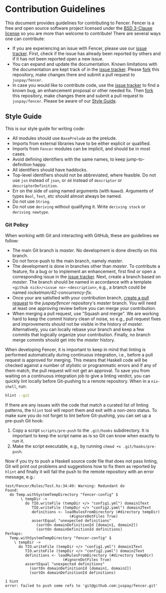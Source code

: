 # Contribution Guidelines

This document provides guidelines for contributing to Fencer. Fencer
is a free and open source software project licensed under the
[BSD 3-Clause license](LICENSE) so you are more than welcome to
contribute! There are several ways one can contribute:

- If you are experiencing an issue with Fencer, please use our
  [issue tracker](https://github.com/juspay/fencer/issues). First,
  check if the issue has already been reported by others and if it has
  not been reported open a new issue.
- You can expand and update the documentation. Known limitations with
  the documentation are kept track of in the
  [issue tracker](https://github.com/juspay/fencer/issues). Please
  [fork][1] this repository, make changes there and submit a pull request
  to `juspay/fencer`.
- In case you would like to contribute code, use the
  [issue tracker](https://github.com/juspay/fencer/issues) to find a
  known bug, an enhancement proposal or other needed fix. Then
  [fork][1] this repository, make changes there and submit a pull
  request to `juspay/fencer`. Please be aware of our
  [Style Guide](#style-guide).


## Style Guide

This is our style guide for writing code:

* All modules should use `BasePrelude` as the prelude.
* Imports from external libraries have to be either explicit or
  qualified.
* Imports from `Fencer` modules can be implicit, and should be in most
  cases.
* Avoid defining identifiers with the same names, to keep
  jump-to-definition happy.
* All identifiers should have haddocks.
* Top-level identifiers should not be abbreviated, where feasible. Do
  not use `jsn` instead of `json`, or `dd` instead of `descriptor` or
  `descriptorDefinition`.
* Err on the side of using named arguments (with `Named`). Arguments
  of types `Bool`, `Text`, etc should almost always be named.
* Do not use `String`.
* Do not use `deriving` without qualifying it. Write `deriving stock`
  or `deriving newtype`.


### Git Policy

When working with Git and interacting with GitHub, these are
guidelines we follow:

* The main Git branch is *master*. No development is done directly on
  this branch.
* Do not force-push to the main branch, namely *master*.
* The development is done in branches other than *master*. To
  contribute a feature, fix a bug or to implement an enhancement,
  first find or open a corresponding issue in the [issue
  tracker](https://github.com/juspay/fencer/issues). Next, create a
  branch based on *master*. The branch should be named in accordance
  with a template `<github nick>/<issue no>-<description>`, e.g., a
  branch could be named *rocketman/42-concurrency-fix*.
* Once your are satisfied with your contribution branch, [create a
  pull
  request](https://help.github.com/en/articles/creating-a-pull-request)
  to the *juspay/fencer* repository's *master* branch. You will need
  at least one approving review before you can merge your
  contribution.
* When merging a pull request, use "Squash and merge". We are working
  hard to keep the commit history clean of noise, so e.g., pull
  request fixes and improvements should not be visible in the history
  of *master*. Alternatively, you can locally rebase your branch and
  keep a few commits that logically organize your
  contribution. Finally, no branch merge commits should get into the
  *master* history.

When developing Fencer, it is important to keep in mind that linting
is performed automatically during continuous integration, i.e., before
a pull request is approved for merging. This means that Haskell code
will be checked against a number of stylistic or programmatic errors
and if any of them match, the pull request will not get an
approval. To save you from waiting on a continuous integration job to
give a linting verdict, you can quickly lint locally before
Git-pushing to a remote repository. When in a `nix-shell`, run:

```bash
hlint --git
```

If there are any issues with the code that match a curated list of
linting patterns, the `hlint` tool will report them and exit with a
non-zero status. To make sure you do not forget to lint before
Git-pushing, you can set up a pre-push Git hook:

1. Copy a script `scripts/pre-push` to the `.git/hooks`
   subdirectory. It is important to keep the script name as is so Git
   can know when exactly to run it.
2. Make the script executable, e.g., by running `chmod +x
   .git/hooks/pre-push`.

Now if you try to push a Haskell source code file that does not pass
linting, Git will print out problems and suggestions how to fix them
as reported by `hlint` and finally it will fail the push to the remote
repository with an error message, e.g.:

```
test/Fencer/Rules/Test.hs:34:49: Warning: Redundant do
Found:
  do Temp.withSystemTempDirectory "fencer-config" $
       \ tempDir ->
         do TIO.writeFile (tempDir </> "config1.yml") domain1Text
            TIO.writeFile (tempDir </> "config2.yaml") domain2Text
            definitions <- loadRulesFromDirectory (#directory tempDir)
                             (#ignoreDotFiles True)
            assertEqual "unexpected definitions"
              (sortOn domainDefinitionId [domain1, domain2])
              (sortOn domainDefinitionId definitions)
Perhaps:
  Temp.withSystemTempDirectory "fencer-config" $
    \ tempDir ->
      do TIO.writeFile (tempDir </> "config1.yml") domain1Text
         TIO.writeFile (tempDir </> "config2.yaml") domain2Text
         definitions <- loadRulesFromDirectory (#directory tempDir)
                          (#ignoreDotFiles True)
         assertEqual "unexpected definitions"
           (sortOn domainDefinitionId [domain1, domain2])
           (sortOn domainDefinitionId definitions)

1 hint
error: failed to push some refs to 'git@github.com:juspay/fencer.git'
```


[1]: https://help.github.com/en/github/getting-started-with-github/fork-a-repo
